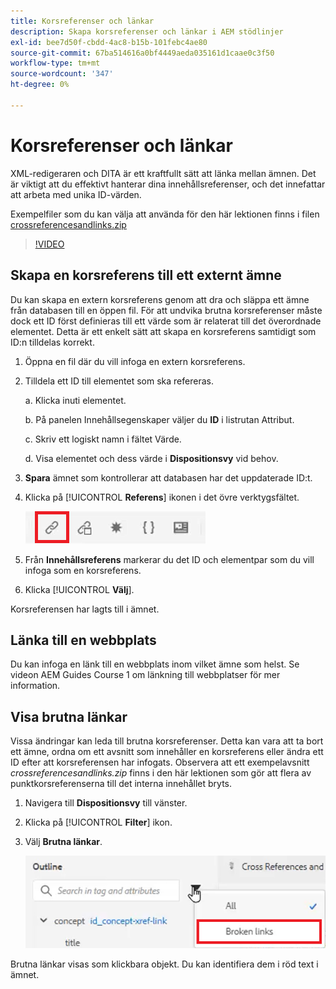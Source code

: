 ```yaml
---
title: Korsreferenser och länkar
description: Skapa korsreferenser och länkar i AEM stödlinjer
exl-id: bee7d50f-cbdd-4ac8-b15b-101febc4ae80
source-git-commit: 67ba514616a0bf4449aeda035161d1caae0c3f50
workflow-type: tm+mt
source-wordcount: '347'
ht-degree: 0%

---
```


# Korsreferenser och länkar

XML-redigeraren och DITA är ett kraftfullt sätt att länka mellan ämnen. Det är viktigt att du effektivt hanterar dina innehållsreferenser, och det innefattar att arbeta med unika ID-värden.

Exempelfiler som du kan välja att använda för den här lektionen finns i filen
[crossreferencesandlinks.zip](assets/crossreferencesandlinks.zip)

>[!VIDEO](https://video.tv.adobe.com/v/342764?quality=12&learn=on)

## Skapa en korsreferens till ett externt ämne

Du kan skapa en extern korsreferens genom att dra och släppa ett ämne från databasen till en öppen fil. För att undvika brutna korsreferenser måste dock ett ID först definieras till ett värde som är relaterat till det överordnade elementet. Detta är ett enkelt sätt att skapa en korsreferens samtidigt som ID:n tilldelas korrekt.

1. Öppna en fil där du vill infoga en extern korsreferens.

1. Tilldela ett ID till elementet som ska refereras.

   a. Klicka inuti elementet.

   b. På panelen Innehållsegenskaper väljer du **ID** i listrutan Attribut.

   c. Skriv ett logiskt namn i fältet Värde.

   d. Visa elementet och dess värde i **Dispositionsvy** vid behov.

1. **Spara** ämnet som kontrollerar att databasen har det uppdaterade ID:t.

1. Klicka på [!UICONTROL **Referens**] ikonen i det övre verktygsfältet.

   ![Verktygsfält](images/lesson-7/references-icon.png)

1. Från **Innehållsreferens** markerar du det ID och elementpar som du vill infoga som en korsreferens.

1. Klicka [!UICONTROL **Välj**].

Korsreferensen har lagts till i ämnet.

## Länka till en webbplats

Du kan infoga en länk till en webbplats inom vilket ämne som helst. Se videon AEM Guides Course 1 om länkning till webbplatser för mer information.


## Visa brutna länkar

Vissa ändringar kan leda till brutna korsreferenser. Detta kan vara att ta bort ett ämne, ordna om ett avsnitt som innehåller en korsreferens eller ändra ett ID efter att korsreferensen har infogats. Observera att ett exempelavsnitt _crossreferencesandlinks.zip_ finns i den här lektionen som gör att flera av punktkorsreferenserna till det interna innehållet bryts.

1. Navigera till **Dispositionsvy** till vänster.

1. Klicka på [!UICONTROL **Filter**] ikon.

1. Välj **Brutna länkar**.

   ![Listruta för filter](images/lesson-7/broken-links.png)

Brutna länkar visas som klickbara objekt. Du kan identifiera dem i röd text i ämnet.
